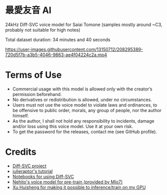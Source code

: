 # 最愛友音 AI
24kHz Diff-SVC voice model for Saiai Tomone (samples mostly around ~C3, probably not suitable for high notes)

Total dataset duration: 34 minutes and 40 seconds

https://user-images.githubusercontent.com/13150712/208295389-720d5f7b-a3b5-4046-9863-ae4f04224c2a.mp4

# Terms of Use
- Commercial usage with this model is allowed only with the creator’s permission beforehand.
- No derivatives or redistribution is allowed, under no circumstances.
- Users must not use the voice model to violate laws and ordinances, to be offensive to public order, morals, any group of people, nor the author himself.
- As the author, I shall not hold any responsibility to incidents, damage and/or loss using this voice model. Use it at your own risk.
- To get the password for the releases, contact me (see GitHub profile).


# Credits
- [Diff-SVC project](https://github.com/prophesier/diff-SVC)
- [julieraptor's tutorial](https://docs.google.com/document/d/1nA3PfQ-BooUpjCYErU-BHYvg2_NazAYJ0mvvmcjG40o/edit)
- [Notebooks for using Diff-SVC](https://github.com/haru0l/Diff-SVC-notebooks)
- [Nehito's voice model for pre-train (provided by Mlo7)](https://github.com/haru0l/Diff-SVC-notebooks/releases/download/models/nehito.ckpt)
- [Xu Huisheng for making it possible to inference/train on my GPU](https://github.com/xuhuisheng/rocm-gfx803)

